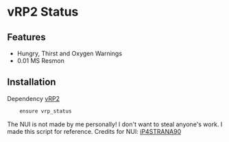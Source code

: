 
# vRP2 Status




## Features

- Hungry, Thirst and Oxygen Warnings
- 0.01 MS Resmon

## Installation

Dependency [vRP2](https://github.com/vRP-framework/vRP)

```bash
    ensure vrp_status
```
    
The NUI is not made by me personally! I don't want to steal anyone's work. I made this script for reference. Credits for NUI: [iP4STRANA90](https://github.com/iP4STRANA90)
